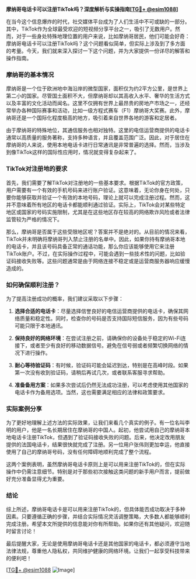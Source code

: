 **摩纳哥电话卡可以注册TikTok吗？深度解析与实操指南[[TG💪+ @esim1088](https://t.me/s/esim1088)]**

在当今这个信息爆炸的时代，社交媒体平台成为了人们生活中不可或缺的一部分。其中，TikTok作为全球最受欢迎的短视频分享平台之一，吸引了无数用户。然而，对于一些身处特殊地理位置的用户来说，比如摩纳哥居民，他们可能会好奇：摩纳哥电话卡可以注册TikTok吗？这个问题看似简单，但实际上涉及到了多方面的考量。今天，我们就来深入探讨一下这个问题，并为大家提供一份详尽的解答和操作指南。

### 摩纳哥的基本情况

摩纳哥是一个位于欧洲地中海沿岸的微型国家，面积仅为约2平方公里，是世界上第二小的国家。尽管国土面积不大，但摩纳哥却以其高收入水平、奢华的生活方式以及丰富的文化活动而闻名。这里不仅拥有世界上最昂贵的房地产市场之一，还经常举办各种国际赛事和活动，比如一级方程式赛车（F1）摩纳哥大奖赛。此外，摩纳哥还是一个国际化程度极高的地方，吸引着来自世界各地的游客和定居者。

由于摩纳哥的特殊地位，其通信服务也相对独特。这里的电信运营商提供的电话卡通常以高质量的服务著称，支持多种语言，并且覆盖范围广泛。因此，对于居住在摩纳哥的人来说，使用本地电话卡进行日常通讯是非常普遍的选择。然而，当涉及到像TikTok这样的国际性应用时，情况就变得复杂起来了。

### TikTok对注册地的要求

首先，我们需要了解TikTok对注册地的一些基本要求。根据TikTok的官方政策，用户需要有一个有效的手机号码来进行账户验证。这意味着，无论你身在何处，只要你能够获取并验证一个有效的本地号码，理论上就可以完成注册过程。然而，这并不意味着所有地区的电话卡都能顺利通过验证。实际上，TikTok会对某些特定地区或国家的号码实施限制，尤其是在这些地区存在较高的网络欺诈风险或者法律监管较为严格的情况下。

那么，摩纳哥是否属于这些受限地区呢？答案并不是绝对的。从目前的情况来看，TikTok并未明确将摩纳哥列入禁止注册的名单中。因此，如果你持有摩纳哥本地的电话卡，并且该号码具备正常的通话功能，那么你应该能够使用它来注册TikTok账户。不过，在实际操作过程中，可能会遇到一些技术性的问题，比如验证码接收失败等。这些问题通常是由于网络连接不稳定或是运营商服务器响应缓慢造成的。

### 如何确保顺利注册？

为了提高注册成功的概率，我们建议采取以下步骤：

1. **选择合适的电话卡**：尽量选择信誉良好的电信运营商提供的电话卡，确保其网络质量和稳定性。同时，检查你的号码是否支持国际短信服务，因为有些号码可能只限于本地通讯。

2. **保持良好的网络环境**：在尝试注册之前，请确保你的设备处于稳定的Wi-Fi连接下，或者至少有良好的移动数据信号。避免在信号弱或者频繁切换网络的情况下进行操作。

3. **耐心等待验证码**：有时候，验证码可能会延迟到达，特别是在高峰时段。如果第一次没有收到验证码，请稍后再试几次，或者联系客服寻求帮助。

4. **准备备用方案**：如果多次尝试后仍然无法成功注册，可以考虑使用其他国家的电话卡作为备用选项。当然，这也需要满足相应的法律和政策要求。

### 实际案例分享

为了更好地理解上述方法的实际效果，让我们来看几个真实的例子。有一位名叫李明的用户，他是一名长期居住在摩纳哥的中国人。起初，他尝试用自己的摩纳哥本地电话卡注册TikTok，但遇到了验证码接收失败的问题。后来，他决定改用朋友提供的法国电话卡，结果很快就完成了注册。另一位用户张伟则更加幸运，他直接使用了自己的摩纳哥号码，没有任何障碍地顺利完成了整个流程。

这两个案例表明，虽然摩纳哥电话卡原则上是可以用来注册TikTok的，但在实际操作中仍需注意细节。特别是对于那些初次接触这类问题的新手用户而言，提前做好充分准备显得尤为重要。

### 结论

综上所述，摩纳哥电话卡是可以用来注册TikTok的，但具体能否成功取决于多种因素。只要遵循正确的步骤，并结合实际情况灵活调整策略，大多数人都能够顺利完成注册。希望本文所提供的信息能对你有所帮助。如果你还有其他疑问，欢迎随时留言讨论！

最后提醒大家，无论是使用摩纳哥电话卡还是其他国家的电话卡，都必须遵守当地法律法规，尊重他人隐私权，共同维护健康的网络环境。让我们一起享受科技带来的便利吧！

[[TG💪+ @esim1088](https://t.me/s/esim1088) ![Image](https://i.postimg.cc/4NQfJmqS/Snipaste-2025-05-13-00-14-12.png)]